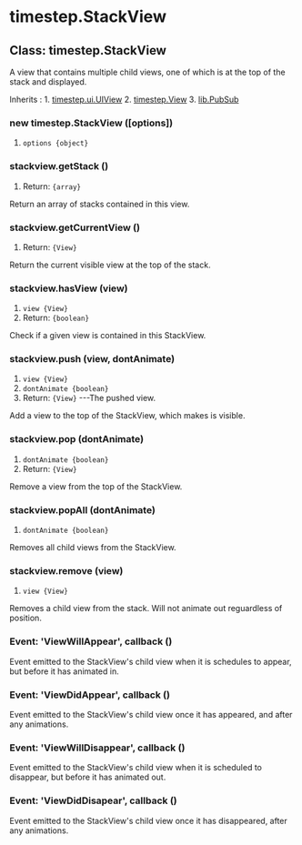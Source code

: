 # timestep.StackView

## Class: timestep.StackView

A view that contains multiple child views, one of which is
at the top of the stack and displayed.

Inherits
:    1. [timestep.ui.UIView](./timestep-ui-uiview.html)
     2. [timestep.View](./timestep-view.html)
     3. [lib.PubSub](./lib-pubsub.html)

### new timestep.StackView ([options])
1. `options {object}`

### stackview.getStack ()
1. Return: `{array}`

Return an array of stacks contained in this view.

### stackview.getCurrentView ()
1. Return: `{View}`

Return the current visible view at the top of the stack.

### stackview.hasView (view)
1. `view {View}`
2. Return: `{boolean}`

Check if a given view is contained in this StackView.

### stackview.push (view, dontAnimate)
1. `view {View}`
2. `dontAnimate {boolean}`
3. Return: `{View}` ---The pushed view.

Add a view to the top of the StackView, which makes is visible.

### stackview.pop (dontAnimate)
1. `dontAnimate {boolean}`
2. Return: `{View}`

Remove a view from the top of the StackView.

### stackview.popAll (dontAnimate)
1. `dontAnimate {boolean}`

Removes all child views from the StackView.

### stackview.remove (view)
1. `view {View}`

Removes a child view from the stack. Will not animate out
reguardless of position.

### Event: \'ViewWillAppear\', callback ()

Event emitted to the StackView's child view when it is
schedules to appear, but before it has animated in.

### Event: \'ViewDidAppear\', callback ()

Event emitted to the StackView's child view once it has
appeared, and after any animations.

### Event: \'ViewWillDisappear\', callback ()

Event emitted to the StackView's child view when it is
scheduled to disappear, but before it has animated out.

### Event: \'ViewDidDisapear\', callback ()

Event emitted to the StackView's child view once it has
disappeared, after any animations.

